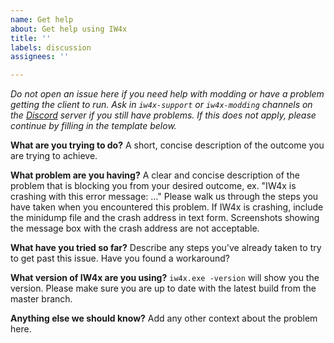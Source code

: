 ```yaml
---
name: Get help
about: Get help using IW4x
title: ''
labels: discussion
assignees: ''

---
```


_Do not open an issue here if you need help with modding or have a problem getting the client to run.
Ask in `iw4x-support` or `iw4x-modding` channels on the [Discord](https://discord.gg/tKTQJxcCkk) server if you still have problems.
If this does not apply, please continue by filling in the template below._

**What are you trying to do?**
A short, concise description of the outcome you are trying to achieve.

**What problem are you having?**
A clear and concise description of the problem that is blocking you from your desired outcome, ex. "IW4x is crashing with this error message: ..."
Please walk us through the steps you have taken when you encountered this problem.
If IW4x is crashing, include the minidump file and the crash address in text form. Screenshots showing the message box with the crash address are not acceptable.

**What have you tried so far?**
Describe any steps you've already taken to try to get past this issue. Have you found a workaround?

**What version of IW4x are you using?**
`iw4x.exe -version` will show you the version. Please make sure you are up to date with the latest build from the master branch.

**Anything else we should know?**
Add any other context about the problem here.
